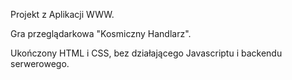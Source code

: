 Projekt z Aplikacji WWW​.

Gra przeglądarkowa "Kosmiczny Handlarz".

Ukończony HTML i CSS, bez działającego Javascriptu i backendu serwerowego.
